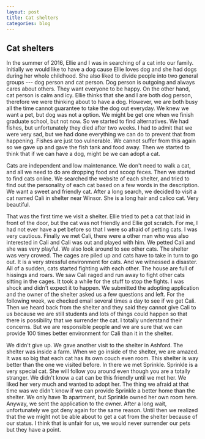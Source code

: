 ```yaml
---
layout: post
title: Cat shelters
categories: blog
---
```


## Cat shelters

In the summer of 2016, Ellie and I was in searching of a cat into our family. Initially we would like to have a dog cause Ellie loves dog and she had dogs during her whole childhood. She also liked to divide people into two general groups --- dog person and cat person. Dog person is outgoing and always cares about others. They want everyone to be happy. On the other hand, cat person is calm and icy. Ellie thinks that she and I are both dog person, therefore we were thinking about to have a dog. However, we are both busy all the time cannot guarantee to take the dog out everyday. We knew we want a pet, but dog was not a option. We might be get one when we finish graduate school, but not now. So we started to find alternatives. We had fishes, but unfortunately they died after two weeks. I had to admit that we were very sad, but we had done everything we can do to prevent that from happening. Fishes are just too vulnerable. We cannot suffer from this again so we gave up and gave the fish tank and food away. Then we started to think that if we can have a dog, might be we can adopt a cat.

Cats are independent and low maintenance. We don't need to walk a cat, and all we need to do are dropping food and scoop feces. Then we started to find cats online. We searched the website of each shelter, and tried to find out the personality of each cat based on a few words in the description. We want a sweet and friendly cat. After a long search, we decided to visit a cat named Cali in shelter near Winsor. She is a long hair and calico cat. Very beautiful.

That was the first time we visit a shelter. Ellie tried to pet a cat that laid in front of the door, but the cat was not friendly and Ellie got scratch. For me, I had not ever have a pet before so that I were so afraid of petting cats. I was very cautious. Finally we met Cali, there were a other man who was also interested in Cali and Cali was out and played with him. We petted Cali and she was very playful. We also look around to see other cats. The shelter was very crowed. The cages are piled up and cats have to take in turn to go out. It is a very stressful environment for cats. And we witnessed a disaster. All of a sudden, cats started fighting with each other. The house are full of hissings and roars. We saw Cali raged and run away to fight other cats sitting in the cages. It took a while for the stuff to stop the fights. I was shock and didn't expect it to happen. We submitted the adopting application and the owner of the shelter asked us a few questions and left. For the following week, we checked email several times a day to see if we get Cali. Then we heard back from the shelter and they said they cannot give Cali to us because we are still students and lots of things could happen so that there is possibility that we surrender the cat. I totally understand their concerns. But we are responsible people and we are sure that we can provide 100 times better environment for Cali than it in the shelter.

We didn't give up. We gave another visit to the shelter in Ashford. The shelter was inside a farm. When we go inside of the shelter, we are amazed. It was so big that each cat has its own couch even room. This shelter is way better than the one we visited before. In there we met Sprinkle. Sprinkle is a very special cat. She will follow you around even though you are a totally stranger. We didn't know a cat can be this friendly until we met her. We liked her very much and wanted to adopt her. The thing we afraid at that time was we didn't know if we can provide Sprinkle a better home than the shelter. We only have 1b apartment, but Sprinkle owned her own room here. Anyway, we sent the application to the owner. After a long wait, unfortunately we got deny again for the same reason. Until then we realized that the we might not be able about to get a cat from the shelter because of our status. I think that is unfair for us, we would never surrender our pets but they have a point.

